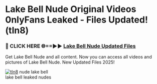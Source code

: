 # Lake Bell Nude Original Videos 0nlyFans Leaked - Files Updated! (tln8)

<h3>🔴 CLICK HERE 🌐==►► <a href="https://tinyurl.com/52m3yx9h" rel="nofollow">Lake Bell Nude Updated Files</a></h3>

Get Lake Bell Nude and all content. Now you can access all videos and pictures of Lake Bell Nude. New Updated Files 2025!

[![tln8](https://i.imgur.com/TnHtlc8.gif)](https://tinyurl.com/52m3yx9h)
nude lake bell<br>
lake bell leaked nudes